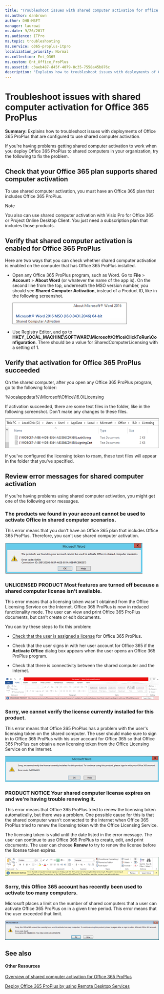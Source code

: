 ```yaml
---
title: "Troubleshoot issues with shared computer activation for Office 365 ProPlus"
ms.author: danbrown
author: DHB-MSFT
manager: laurawi
ms.date: 9/26/2017
ms.audience: ITPro
ms.topic: troubleshooting
ms.service: o365-proplus-itpro
localization_priority: Normal
ms.collection: Ent_O365
ms.custom: Ent_Office_ProPlus
ms.assetid: c3aeb487-d45f-4079-8c35-7558a45b876c
description: "Explains how to troubleshoot issues with deployments of Office 365 ProPlus that are configured to use shared computer activation."
---
```


# Troubleshoot issues with shared computer activation for Office 365 ProPlus

 **Summary:** Explains how to troubleshoot issues with deployments of Office 365 ProPlus that are configured to use shared computer activation.
  
If you're having problems getting shared computer activation to work when you deploy Office 365 ProPlus to shared computers in your organization, try the following to fix the problem.
  
## Check that your Office 365 plan supports shared computer activation
<a name="Plan"> </a>

To use shared computer activation, you must have an Office 365 plan that includes Office 365 ProPlus.
  
> [!NOTE]
> You also can use shared computer activation with Visio Pro for Office 365 or Project Online Desktop Client. You just need a subscription plan that includes those products. 
  
## Verify that shared computer activation is enabled for Office 365 ProPlus
<a name="Enabled"> </a>

Here are two ways that you can check whether shared computer activation is enabled on the computer that has Office 365 ProPlus installed.
  
- Open any Office 365 ProPlus program, such as Word. Go to **File** > **Account** > **About Word** (or whatever the name of the app is). On the second line from the top, underneath the MSO version number, you should see **Shared Computer Activation**, instead of a Product ID, like in the following screenshot.
    
     ![Screenshot of the About Word dialog box, showing "Shared Computer Activation" underneath the MSO version number.](images/246f2714-8b13-48af-9e2d-0a15213adcc9.png)
  
- Use Registry Editor, and go to **HKEY_LOCAL_MACHINE\\SOFTWARE\\Microsoft\\Office\\ClickToRun\\Configuration**. There should be a value for SharedComputerLicensing with a setting of 1.
    
## Verify that activation for Office 365 ProPlus succeeded
<a name="Succeeded"> </a>

On the shared computer, after you open any Office 365 ProPlus program, go to the following folder:
  
  %localappdata%\Microsoft\Office\16.0\Licensing
  
If activation succeeded, there are some text files in the folder, like in the following screenshot. Don't make any changes to these files.
  
![Screenshot of the Licensing folder, showing the licensing token files for shared computer activation.](images/adb109f0-757c-4e0e-87fa-ea87ba54b610.png)
  
If you've configured the licensing token to roam, these text files will appear in the folder that you've specified.
  
## Review error messages for shared computer activation
<a name="Errors"> </a>

If you're having problems using shared computer activation, you might get one of the following error messages.
  
### The products we found in your account cannot be used to activate Office in shared computer scenarios.
<a name="Products"> </a>

This error means that you don't have an Office 365 plan that includes Office 365 ProPlus. Therefore, you can't use shared computer activation.
  
![Error message cannot activate products into shared scenario](images/67637fc5-35cc-4118-acc1-e68fe1155512.png)
  
### UNLICENSED PRODUCT Most features are turned off because a shared computer license isn't available.
<a name="Unlicensed"> </a>

This error means that a licensing token wasn't obtained from the Office Licensing Service on the Internet. Office 365 ProPlus is now in reduced functionality mode. The user can view and print Office 365 ProPlus documents, but can't create or edit documents.
  
You can try these steps to fix this problem:
  
- [Check that the user is assigned a license](https://support.office.com/article/997596b5-4173-4627-b915-36abac6786dc) for Office 365 ProPlus.
    
- Check that the user signs in with her user account for Office 365 if the **Activate Office** dialog box appears when the user opens an Office 365 ProPlus program.
    
- Check that there is connectivity between the shared computer and the Internet.
    
![Unlicensed product error message](images/4bab7afd-4ffa-4775-bc8b-86767198d140.png)
  
### Sorry, we cannot verify the license currently installed for this product.
<a name="Verify"> </a>

This error means that Office 365 ProPlus has a problem with the user's licensing token on the shared computer. The user should make sure to sign in to Office 365 ProPlus with his user account for Office 365 so that Office 365 ProPlus can obtain a new licensing token from the Office Licensing Service on the Internet.
  
![Cannot verify product license message](images/f8bb9b93-f25d-44ff-b46e-a9e163704663.png)
  
### PRODUCT NOTICE Your shared computer license expires on <date> and we're having trouble renewing it.
<a name="Expires"> </a>

This error means that Office 365 ProPlus tried to renew the licensing token automatically, but there was a problem. One possible cause for this is that the shared computer wasn't connected to the Internet when Office 365 ProPlus tried to renew the licensing token with the Office Licensing Service.
  
The licensing token is valid until the date listed in the error message. The user can continue to use Office 365 ProPlus to create, edit, and print documents. The user can choose **Renew** to try to renew the license before the license token expires.
  
![Shared computer license expires date](images/f29ab2ab-6699-41b4-8fbb-232f66137426.png)
  
### Sorry, this Office 365 account has recently been used to activate too many computers.
<a name="Used"> </a>

Microsoft places a limit on the number of shared computers that a user can activate Office 365 ProPlus on in a given time period. This error means that the user exceeded that limit.
  
![Too many computer activated](images/1166f881-87da-4667-a4bd-e92c23859de2.png)
  
## See also
<a name="Errors"> </a>

#### Other Resources

[Overview of shared computer activation for Office 365 ProPlus](overview-of-shared-computer-activation-for-office-365-proplus.md)
  
[Deploy Office 365 ProPlus by using Remote Desktop Services](deploy-office-365-proplus-by-using-remote-desktop-services.md)


